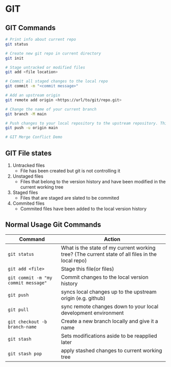 # GIT

## GIT Commands

```bash
# Print info about current repo
git status

# Create new git repo in current directory
git init

# Stage untracked or modified files
git add <file location>

# Commit all staged changes to the local repo
git commit -m "<commit message>"

# Add an upstream origin
git remote add origin <https://url/to/git/repo.git>

# Change the name of your current branch
git branch -M main

# Push changes to your local repository to the upstream repository. This command is also specifying the upstream branch name
git push -u origin main

# GIT Merge Conflict Demo
```

## GIT File states
1. Untracked files
   - File has been created but git is not controlling it
2. Unstaged files
   - Files that belong to the version history and have been modified in the current working tree
3. Staged files
   - Files that are staged are slated to be commited
4. Commited files
   - Commited files have been added to the local version history

## Normal Usage Git Commands

| Command                             | Action                                                                                           |
| ----------------------------------- | ------------------------------------------------------------------------------------------------ |
| `git status`                        | What is the state of my current working tree? (The current state of all files in the local repo) |
| `git add <file>`                    | Stage this file(or files)                                                                        |
| `git commit -m "my commit message"` | Commit changes to the local version history                                                      |
| `git push`                          | syncs local changes up to the upstream origin (e.g. github)                                      |
| `git pull`                          | sync remote changes down to your local development environment                                   |
| `git checkout -b branch-name`       | Create a new branch locally and give it a name                                                   |
| `git stash`                         | Sets modifications aside to be reapplied later                                                   |
| `git stash pop`                     | apply stashed changes to current working tree                                                    |